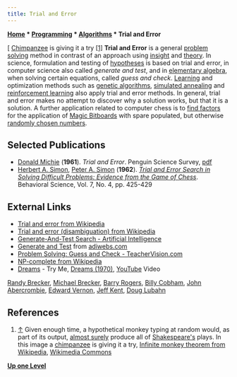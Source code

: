 ```yaml
---
title: Trial and Error
---
```

**[Home](Home "Home") \* [Programming](Programming "Programming") \* [Algorithms](Algorithms "Algorithms") \* Trial and Error**



[ [Chimpanzee](https://en.wikipedia.org/wiki/Chimpanzee) is giving it a try <a id="cite-note-1" href="#cite-ref-1">[1]</a>
**Trial and Error** is a general [problem solving](https://en.wikipedia.org/wiki/Problem_solving) method in contrast of an approach using [insight](https://en.wikipedia.org/wiki/Insight) and [theory](https://en.wikipedia.org/wiki/Theory). In science, formulation and testing of [hypotheses](https://en.wikipedia.org/wiki/Hypothesis) is based on trial and error, in computer science also called *generate and test*, and in [elementary algebra](https://en.wikipedia.org/wiki/Elementary_algebra), when solving certain equations, called *guess and check*. [Learning](Learning "Learning") and optimization methods such as [genetic algorithms](Genetic_Programming#GeneticAlgorithm "Genetic Programming"), [simulated annealing](Simulated_Annealing "Simulated Annealing") and [reinforcement learning](Reinforcement_Learning "Reinforcement Learning") also apply trial and error methods. In general, trial and error makes no attempt to discover why a solution works, but that it is a solution. A further application related to computer chess is to [find factors](Looking_for_Magics "Looking for Magics") for the application of [Magic Bitboards](Magic_Bitboards "Magic Bitboards") with spare populated, but otherwise [randomly chosen numbers](Pseudorandom_Number_Generator "Pseudorandom Number Generator"). 



## Selected Publications


* [Donald Michie](Donald_Michie "Donald Michie") (**1961**). *Trial and Error*. Penguin Science Survey, [pdf](http://staff.science.uva.nl/%7Ealdersho/GameProgramming/Papers/MichieMENACE.pdf)
* [Herbert A. Simon](Herbert_Simon "Herbert Simon"), [Peter A. Simon](http://www.cs.cmu.edu/simon/kfrank.html) (**1962**). *[Trial and Error Search in Solving Difficult Problems: Evidence from the Game of Chess](http://psycnet.apa.org/index.cfm?fa=search.displayRecord&UID=1963-06169-001)*. Behavioral Science, Vol. 7, No. 4, pp. 425-429


## External Links


* [Trial and error from Wikipedia](https://en.wikipedia.org/wiki/Trial_and_error)
* [Trial and error (disambiguation) from Wikipedia](https://en.wikipedia.org/wiki/Trial_and_error_%28disambiguation%29)
* [Generate-And-Test Search - Artificial Intelligence](http://intelligence.worldofcomputing.net/ai-search/generate-and-test-search.html)
* [Generate and Test](http://www.adiwebs.com/generate-and-test/) from [adiwebs.com](http://www.adiwebs.com/)
* [Problem Solving: Guess and Check - TeacherVision.com](http://www.teachervision.fen.com/math/problem-solving/48896.html)
* [NP-complete from Wikipedia](https://en.wikipedia.org/wiki/NP-complete)
* [Dreams](https://en.wikipedia.org/wiki/Dreams_%28band%29) - Try Me, [Dreams (1970)](https://en.wikipedia.org/wiki/Dreams_%28band%29#Dreams_.281970.29), [YouTube](https://en.wikipedia.org/wiki/YouTube) Video


 [Randy Brecker](Category:Randy_Brecker "Category:Randy Brecker"), [Michael Brecker](Category:Michael_Brecker "Category:Michael Brecker"), [Barry Rogers](https://en.wikipedia.org/wiki/Barry_Rogers), [Billy Cobham](Category:Billy_Cobham "Category:Billy Cobham"), [John Abercrombie](Category:John_Abercrombie "Category:John Abercrombie"), [Edward Vernon](http://www.discogs.com/artist/624287-Edward-Vernon-2), [Jeff Kent](http://jeffkentmusic.blogspot.com/p/biography.html), [Doug Lubahn](https://en.wikipedia.org/wiki/Douglass_Lubahn)
 
## References


 1. <a id="cite-ref-1" href="#cite-note-1">↑</a> Given enough time, a hypothetical monkey typing at random would, as part of its output, [almost surely](https://en.wikipedia.org/wiki/Almost_surely) produce all of [Shakespeare's](https://en.wikipedia.org/wiki/William_Shakespeare) plays. In this image a [chimpanzee](https://en.wikipedia.org/wiki/Chimpanzee) is giving it a try, [Infinite monkey theorem from Wikipedia](https://en.wikipedia.org/wiki/Infinite_monkey_theorem), [Wikimedia Commons](https://en.wikipedia.org/wiki/Wikimedia_Commons) 

**[Up one Level](Algorithms "Algorithms")**







 
